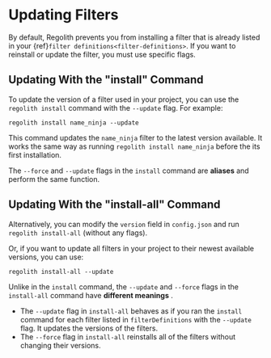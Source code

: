 # Updating Filters
By default, Regolith prevents you from installing a filter that is already listed in your {ref}`filter definitions<filter-definitions>`. If you want to reinstall or update the filter, you must use specific flags.

## Updating With the "install" Command
To update the version of a filter used in your project, you can use the `regolith install` command with the `--update` flag. For example:
```text
regolith install name_ninja --update
```

This command updates the `name_ninja` filter to the latest version available. It works the same way as running `regolith install name_ninja` before the its first installation.

The `--force` and `--update` flags in the `install` command are **aliases**  and perform the same function.

## Updating With the "install-all" Command
Alternatively, you can modify the `version` field in `config.json` and run `regolith install-all` (without any flags).

Or, if you want to update all filters in your project to their newest available versions, you can use:
```text
regolith install-all --update
```

Unlike in the `install` command, the `--update` and `--force` flags in the `install-all` command have **different meanings** .

- The `--update` flag in `install-all` behaves as if you ran the `install` command for each filter listed in `filterDefinitions` with the `--update` flag. It updates the versions of the filters.
- The `--force` flag in `install-all` reinstalls all of the filters without changing their versions.
